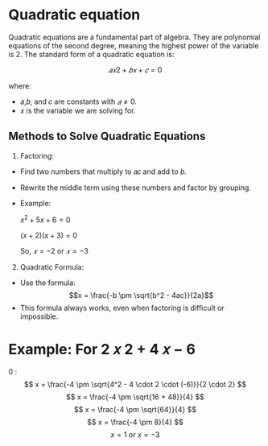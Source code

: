 # Quadratic equation

Quadratic equations are a fundamental part of algebra. They are polynomial equations of the second degree, meaning the highest power of the variable is 2. The standard form of a quadratic equation is:

$$
𝑎𝑥2 + 𝑏𝑥 + 𝑐 = 0
$$

where:

- 𝑎,𝑏, and 𝑐 are constants with $𝑎 ≠ 0$.
- 𝑥 is the variable we are solving for.

## Methods to Solve Quadratic Equations
1. Factoring:
- Find two numbers that multiply to 𝑎𝑐 and add to 𝑏.
- Rewrite the middle term using these numbers and factor by grouping.
- Example:

  $x^2 + 5x + 6 = 0$

  $(x + 2)(x + 3) = 0$
  
  So, $𝑥=−2$ or $𝑥=−3$

2. Quadratic Formula:
- Use the formula: $$x = \frac{-b \pm \sqrt{b^2 - 4ac}}{2a}$$           
- This formula always works, even when factoring is difficult or impossible.

Example: For 
2
𝑥
2
+
4
𝑥
−
6
=
0
: $$ x = \frac{-4 \pm \sqrt{4^2 - 4 \cdot 2 \cdot (-6)}}{2 \cdot 2} $$ $$ x = \frac{-4 \pm \sqrt{16 + 48}}{4} $$ $$ x = \frac{-4 \pm \sqrt{64}}{4} $$ $$ x = \frac{-4 \pm 8}{4} $$ $$ x = 1 \text{ or } x = -3 $$
